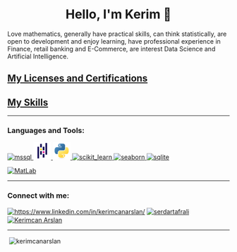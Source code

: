 
<h1 align="center">Hello, I'm Kerim 👋</h1>  


<!--
**kerimcanarslan/kerimcanarslan** is a ✨ _special_ ✨ repository because its `README.md` (this file) appears on your GitHub profile.
-->





Love mathematics, generally have practical skills, can think statistically, are open to development and enjoy learning, have professional experience in Finance, retail banking and E-Commerce, are interest Data Science and Artificial Intelligence.
<p><img align="right" src="https://komarev.com/ghpvc/?username=kerimcanars&style=flat-square&color=red" alt=""/> </p>

## [My Licenses and Certifications](https://www.linkedin.com/in/kerimcanarslan/details/certifications/)
## [My Skills](https://www.linkedin.com/in/kerimcanarslan/details/skills/)

---
<h3 align="left">Languages and Tools:</h3>
<a href="https://www.microsoft.com/en-us/sql-server" target="_blank" rel="noreferrer"> <img src="https://www.svgrepo.com/show/303229/microsoft-sql-server-logo.svg" alt="mssql" width="40" height="40"/> </a>
<a href="https://pandas.pydata.org/" target="_blank" rel="noreferrer"> <img src="https://raw.githubusercontent.com/devicons/devicon/2ae2a900d2f041da66e950e4d48052658d850630/icons/pandas/pandas-original.svg" alt="pandas" width="40" height="40"/> </a> 
<a href="https://www.python.org" target="_blank" rel="noreferrer"> <img src="https://raw.githubusercontent.com/devicons/devicon/master/icons/python/python-original.svg" alt="python" width="40" height="40"/> </a>
<a href="https://scikit-learn.org/" target="_blank" rel="noreferrer"> <img src="https://upload.wikimedia.org/wikipedia/commons/0/05/Scikit_learn_logo_small.svg" alt="scikit_learn" width="40" height="40"/> </a> 
<a href="https://seaborn.pydata.org/" target="_blank" rel="noreferrer"> <img src="https://seaborn.pydata.org/_images/logo-mark-lightbg.svg" alt="seaborn" width="40" height="40"/> </a> 
<a href="https://www.sqlite.org/" target="_blank" rel="noreferrer"> <img src="https://www.vectorlogo.zone/logos/sqlite/sqlite-icon.svg" alt="sqlite" width="40" height="40"/> </a> </p>
<a href="https://www.mathworks.com/" target="_blank" rel="noreferrer"> <img src="https://www.mathworks.com/etc.clientlibs/mathworks/clientlibs/customer-ui/templates/common/resources/images/pic-header-mathworks-logo.20220902200836890.svg" alt="MatLab" width="40" height="40"/> </a> </p>

---
<h3 align="left">Connect with me:</h3>
<a href="https://www.linkedin.com/in/kerimcanarslan/" target="blank"><img align="center" src="https://raw.githubusercontent.com/rahuldkjain/github-profile-readme-generator/master/src/images/icons/Social/linked-in-alt.svg" alt="https://www.linkedin.com/in/kerimcanarslan/" height="30" width="40" /></a>
<a href="https://www.instagram.com/serdartafrali" target="blank"><img align="center" src="https://raw.githubusercontent.com/rahuldkjain/github-profile-readme-generator/master/src/images/icons/Social/instagram.svg" alt="serdartafrali" height="30" width="40" /></a>
<a href="mailto:kerimcanarslan@outlook.com" target="blank"><img align="center" src="https://seeklogo.com/images/M/mail-icon-logo-28FE0635D0-seeklogo.com.png" alt="Kerimcan Arslan" height="30" width="40" /></a>

---
<p>&nbsp;<img align="center" src="https://github-readme-stats.vercel.app/api?username=kerimcanarslan&show_icons=true&locale=en" alt="kerimcanarslan" /></p>
